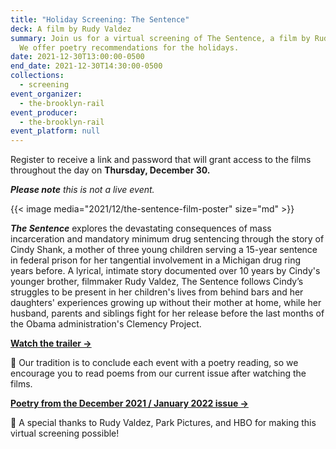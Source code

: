 ```yaml
---
title: "Holiday Screening: The Sentence"
deck: A film by Rudy Valdez
summary: Join us for a virtual screening of The Sentence, a film by Rudy Valdez.
  We offer poetry recommendations for the holidays.
date: 2021-12-30T13:00:00-0500
end_date: 2021-12-30T14:30:00-0500
collections:
  - screening
event_organizer:
  - the-brooklyn-rail
event_producer:
  - the-brooklyn-rail
event_platform: null
---
```

Register to receive a link and password that will grant access to the films throughout the day on **Thursday, December 30.**

***Please note** this is not a live event.*

{{< image media="2021/12/the-sentence-film-poster" size="md" >}}

***The Sentence*** explores the devastating consequences of mass incarceration and mandatory minimum drug sentencing through the story of Cindy Shank, a mother of three young children serving a 15-year sentence in federal prison for her tangential involvement in a Michigan drug ring years before. A lyrical, intimate story documented over 10 years by Cindy's younger brother, filmmaker Rudy Valdez, The Sentence follows Cindy’s struggles to be present in her children's lives from behind bars and her daughters' experiences growing up without their mother at home, while her husband, parents and siblings fight for her release before the last months of the Obama administration's Clemency Project.

**[Watch the trailer →](https://www.thesentencedoc.com/the-trailer)**

📖 Our tradition is to conclude each event with a poetry reading, so we encourage you to read poems from our current issue after watching the films.

**[Poetry from the December 2021 / January 2022 issue →](https://brooklynrail.org/2021/12/poetry)**

🙏 A special thanks to Rudy Valdez, Park Pictures, and HBO for making this virtual screening possible!